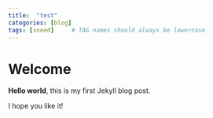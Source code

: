 ```yaml
---
title:  "test"
categories: [blog]
tags: [sneed]     # TAG names should always be lowercase
---
```


# Welcome

**Hello world**, this is my first Jekyll blog post.

I hope you like it!

